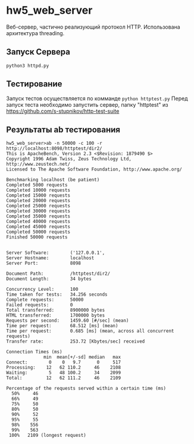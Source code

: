 # hw5_web_server

Веб-сервер, частично реализующий протокол HTTP. Использована архитектура threading.


## Запуск Сервера

`python3 httpd.py`


## Тестирование
Запуск тестов осуществляется по комманде `python httptest.py`
Перед запуск теста необходимо запустить сервер, 
папку "httptest" из https://github.com/s-stupnikov/http-test-suite


## Результаты ab тестирования
````
hw5_web_server>ab -n 50000 -c 100 -r http://localhost:8098/httptest/dir2/
This is ApacheBench, Version 2.3 <$Revision: 1879490 $>
Copyright 1996 Adam Twiss, Zeus Technology Ltd, http://www.zeustech.net/
Licensed to The Apache Software Foundation, http://www.apache.org/

Benchmarking localhost (be patient)
Completed 5000 requests
Completed 10000 requests
Completed 15000 requests
Completed 20000 requests
Completed 25000 requests
Completed 30000 requests
Completed 35000 requests
Completed 40000 requests
Completed 45000 requests
Completed 50000 requests
Finished 50000 requests


Server Software:        ('127.0.0.1',
Server Hostname:        localhost
Server Port:            8098

Document Path:          /httptest/dir2/
Document Length:        34 bytes

Concurrency Level:      100
Time taken for tests:   34.256 seconds
Complete requests:      50000
Failed requests:        0
Total transferred:      8900000 bytes
HTML transferred:       1700000 bytes
Requests per second:    1459.60 [#/sec] (mean)
Time per request:       68.512 [ms] (mean)
Time per request:       0.685 [ms] (mean, across all concurrent requests)
Transfer rate:          253.72 [Kbytes/sec] received

Connection Times (ms)
              min  mean[+/-sd] median   max
Connect:        0    0   9.7      0     517
Processing:    12   62 110.2     46    2108
Waiting:        5   48 100.2     34    2099
Total:         12   62 111.2     46    2109

Percentage of the requests served within a certain time (ms)
  50%     46
  66%     49
  75%     50
  80%     50
  90%     52
  95%     55
  98%    556
  99%    563
 100%   2109 (longest request)
